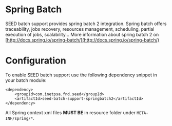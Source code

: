 # Spring Batch

SEED batch support provides spring batch 2 integration. Spring batch offers traceability, jobs recovery, resources management,
scheduling, partial execution of jobs, scalability... More information about spring batch 2 on [http://docs.spring.io/spring-batch/](http://docs.spring.io/spring-batch/)

# Configuration

To enable SEED batch support use the following dependency snippet in your batch module:

    <dependency>
        <groupId>com.inetpsa.fnd.seed</groupId>
        <artifactId>seed-batch-support-springbatch2</artifactId>
    </dependency>

All Spring context xml files **MUST BE** in resource folder under `META-INF/spring/*`.


